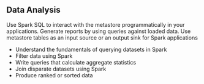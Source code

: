 ## Data Analysis
Use Spark SQL to interact with the metastore programmatically in your applications. Generate reports by using queries against loaded data.
Use metastore tables as an input source or an output sink for Spark applications
* Understand the fundamentals of querying datasets in Spark
* Filter data using Spark
* Write queries that calculate aggregate statistics
* Join disparate datasets using Spark
* Produce ranked or sorted data
